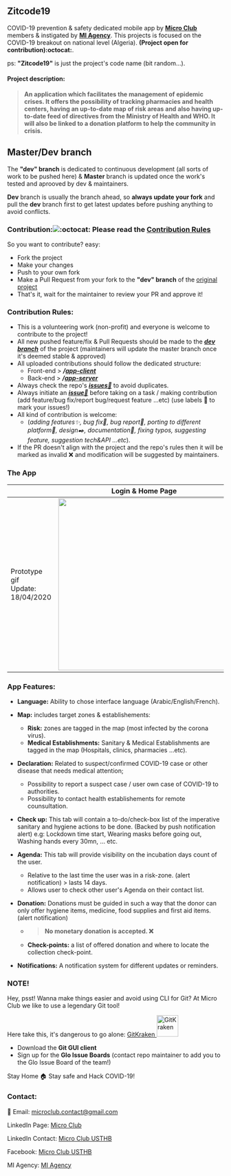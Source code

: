 ## Zitcode19

COVID-19 prevention & safety dedicated mobile app by **[Micro Club](https://github.com/MicroClub-USTHB)** members & instigated by **[MI Agency](https://www.facebook.com/miagency)**. This projects is focused on the COVID-19 breakout on national level (Algeria). 
**(Project open for contribution):octocat:**.

ps: **"Zitcode19"** is just the project's code name (bit random...).

#### Project description:

>**An application which facilitates the management of epidemic crises. It offers the possibility of tracking pharmacies and health centers, having an up-to-date map of risk areas and also having up-to-date feed of directives from the Ministry of Health and WHO. It will also be linked to a donation platform to help the community in crisis.**

## Master/Dev branch
The **"dev" branch** is dedicated to continuous development (all sorts of work to be pushed here) & **Master** branch is updated once the work's tested and aprooved by dev & maintainers.

**Dev** branch is usually the branch ahead, so **always update your fork** and pull the **dev** branch first to get latest updates before pushing anything to avoid conflicts.

### Contribution:![:octocat:](https://github.githubassets.com/images/icons/emoji/octocat.png ":octocat:") Please read the [Contribution Rules](#Contribution-Rules)
So you want to contribute?  easy:
- Fork the project
- Make your changes
- Push to your own fork
- Make a Pull Request from your fork to the **"dev" branch** of the [original project](https://github.com/MicroClub-USTHB/Zitcode19)
- That's it, wait for the maintainer to review your PR and approve it!

### Contribution Rules:

- This is a volunteering work (non-profit) and everyone is welcome to contribute to the project!
- All new pushed feature/fix & Pull Requests should be made to the **_[dev branch](https://github.com/MicroClub-USTHB/Zitcode19/tree/dev "dev branch")_** of the project (maintainers will update the master branch once it's deemed stable & approved)
- All uploaded contributions should follow the dedicated structure:
	- Front-end > **_/[app-client](https://github.com/MicroClub-USTHB/Zitcode19/tree/dev/app-client "app-client")_** 
	- Back-end > **_/[app-server](https://github.com/MicroClub-USTHB/Zitcode19/tree/dev/app-server "app-server")_**
- Always check the repo's **_[issues📌](https://github.com/MicroClub-USTHB/Zitcode19/issues "issues")_** to avoid duplicates.
- Always initiate an **_[issue📌](https://github.com/MicroClub-USTHB/Zitcode19/issues "issues")_** before taking on a task / making contribution
(add feature/bug fix/report bug/request feature ...etc) (use labels 🔖 to mark your issues!)
- All kind of contribution is welcome:
	- (_adding features✨, bug fix🔧, bug report🐛, porting to different platform📱, design✒️, documentation📝, fixing typos, suggesting feature, suggestion tech&API ...etc_).
- If the PR doesn't align with the project and the repo's rules then it will be marked as invalid ❌ and modification will be suggested by maintainers.

### The App

|   |Login & Home Page|Zones|
|---|---|---|
|Prototype gif <br>Update: 18/04/2020|<img src="https://s4.gifyu.com/images/HomePage.gif" height="400"/>|<img src="https://s4.gifyu.com/images/Map.gif" height="400"/>|


### App Features:
- **Language:** Ability to chose interface language (Arabic/English/French).

- **Map:** includes target zones & establishements:
	- **Risk:** zones are tagged in the map (most infected by the corona virus).
	- **Medical Establishments:** Sanitary & Medical Establishments are tagged in the map (Hospitals, clinics, pharmacies ...etc).
- **Declaration:** Related to suspect/confirmed COVID-19 case or other disease that needs medical attention;
	- Possibility to report a suspect case / user own case of COVID-19 to authorities.
	- Possibility to contact health establishements for remote counsultation.

- **Check up:** This tab will contain a to-do/check-box list of the imperative sanitary and hygiene actions to be done. (Backed by push notification alert) e.g: Lockdown time start, Wearing masks before going out, Washing hands every 30mn, ... etc.

- **Agenda:** This tab will provide visibility on the incubation days count of the user.
	- Relative to the last time the user was in a risk-zone. (alert notification) > lasts 14 days.
	- Allows user to check other user's Agenda on their contact list.

- **Donation:** Donations must be guided in such a way that the donor can only offer hygiene items, medicine, food supplies and first aid items.(alert notification)
	- > **No monetary donation is accepted. ❌**
	- **Check-points:** a list of offered donation and where to locate the collection check-point.

- **Notifications:** A notification system for different updates or reminders.

### NOTE!

Hey, psst! Wanna make things easier and avoid using CLI for Git? At Micro Club we like to use a legendary Git tool!

Here take this, it's dangerous to go alone: [GitKraken  <img alt="GitKraken" src="https://cdn.worldvectorlogo.com/logos/gitkraken.svg" width="50">](https://www.gitkraken.com/invite/8NEzCJjd)

- Download the **Git GUI client**
- Sign up for the **Glo Issue Boards** (contact repo maintainer to add you to the Glo Issue Board of the team!)

Stay Home :house: Stay safe and Hack COVID-19!

### Contact:
:e-mail: Email: microclub.contact@gmail.com

LinkedIn Page: [Micro Club](https://www.linkedin.com/company/micro-club/)

LinkedIn Contact: [Micro Club USTHB](https://www.linkedin.com/in/micro-club-usthb-870908156/)

Facebook: [Micro Club USTHB](https://www.facebook.com/Micro.Club.USTHB/)

MI Agency: [MI Agency](https://www.facebook.com/miagency)